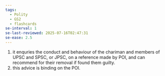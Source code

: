 ```yaml
---
tags:
  - Polity
  - GS2
  - flashcards
se-interval: 1
se-last-reviewed: 2025-07-16T02:47:31
se-ease: 2.5
---
```

1. it enquries the conduct and behaviour of the chariman and members of UPSC and SPSC, or JPSC, on a reference made by POI, and can recommend for their removal if found them guilty.
2. this advice is binding on the POI.
